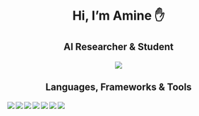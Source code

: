# <div align="center"><p>Hi, I’m Amine :hand:</p> </div>
## <div align="center"><p>AI Researcher & Student</p></div>  <div align="center"><p>![](https://komarev.com/ghpvc/?username=your-github-amineytc&color=lightgrey)</p></div>
## <div align="center"><p>Languages, Frameworks & Tools</p> </div>  
<img align="left" src="https://img.shields.io/badge/Python-FFD43B?style=for-the-badge&logo=python&logoColor=darkgreen"/>
<img align="left"  src="https://img.shields.io/badge/C%2B%2B-00599C?style=for-the-badge&logo=c%2B%2B&logoColor=white"/>
<img align="left"  src="https://img.shields.io/badge/TensorFlow-FF6F00?style=for-the-badge&logo=TensorFlow&logoColor=white"/>
<img align="left"  src="https://img.shields.io/badge/scikit_learn-F7931E?style=for-the-badge&logo=scikit-learn&logoColor=white"/>
<img align="left"  src="https://img.shields.io/badge/Keras-D00000?style=for-the-badge&logo=Keras&logoColor=white"/>
<img align="left"  src="https://img.shields.io/badge/OpenCV-27338e?style=for-the-badge&logo=OpenCV&logoColor=white"/>
<img align="left"  src="https://img.shields.io/badge/Spyder-838485?style=for-the-badge&logo=spyder%20ide&logoColor=maroon"/>

